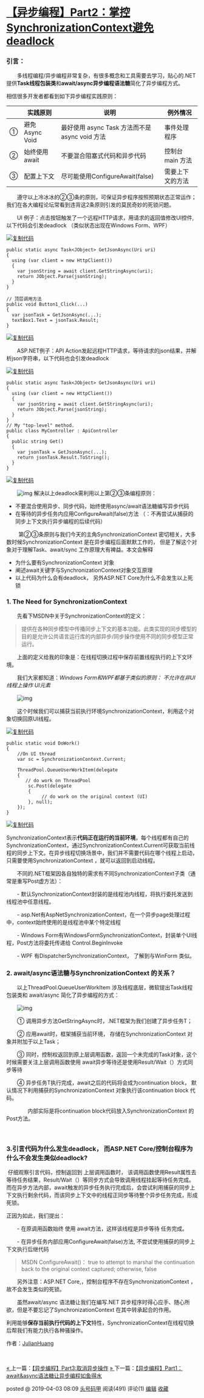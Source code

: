 #  			[【异步编程】Part2：掌控SynchronizationContext避免deadlock](https://www.cnblogs.com/JulianHuang/p/10644071.html) 		



### 引言：

　　多线程编程/异步编程非常复杂，有很多概念和工具需要去学习，贴心的.NET提供**Task线程包装类**和**await/async异步编程语法糖**简化了异步编程方式。

相信很多开发者都看到如下异步编程实践原则：

|      | 实践原则        | 说明                                           | 例外情况         |
| ---- | --------------- | ---------------------------------------------- | ---------------- |
| ①    | 避免 Async Void | 最好使用 async Task 方法而不是 async void 方法 | 事件处理程序     |
| ②    | 始终使用 await  | 不要混合阻塞式代码和异步代码                   | 控制台 main 方法 |
| ③    | 配置上下文      | 尽可能使用ConfigureAwait(false)                | 需要上下文的方法 |

  

　　遵守以上冷冰冰的②③条的原则，可保证异步程序按照预期状态正常运作；我们在各大编程论坛常看到违背这2条原则引发的莫民奇妙的死锁问题。

　　UI 例子：点击按钮触发了一个远程HTTP请求，用请求的返回值修改UI控件, 以下代码会引发deadlock （类似状态出现在Windows Form、WPF）

[![复制代码](assets/copycode-1560408727427.gif)](javascript:void(0);)

```
public static async Task<JObject> GetJsonAsync(Uri uri)
{
  using (var client = new HttpClient())
  {
    var jsonString = await client.GetStringAsync(uri);
    return JObject.Parse(jsonString);
  }
}

// 顶层调用方法
public void Button1_Click(...)
{
  var jsonTask = GetJsonAsync(...);
  textBox1.Text = jsonTask.Result;
}
```

[![复制代码](https://common.cnblogs.com/images/copycode.gif)](javascript:void(0);)

　　ASP.NET例子：API Action发起远程HTTP请求，等待请求的json结果，并解析json字符串，以下代码也会引发deadlock

[![复制代码](https://common.cnblogs.com/images/copycode.gif)](javascript:void(0);)

```
public static async Task<JObject> GetJsonAsync(Uri uri)
{
  using (var client = new HttpClient())
  {
    var jsonString = await client.GetStringAsync(uri);
    return JObject.Parse(jsonString);
  }
}
// My "top-level" method.
public class MyController : ApiController
{
  public string Get()
  {
    var jsonTask = GetJsonAsync(...);
    return jsonTask.Result.ToString();
  }
}
```

[![复制代码](https://common.cnblogs.com/images/copycode.gif)](javascript:void(0);)

　　![img](assets/587720-20190214133544157-329752093.gif) 解决以上deadlock需利用以上第②③条编程原则：

- 不要混合使用异步、同步代码，始终使用async/await语法糖编写异步代码
- 在等待的异步任务内应用ConfigureAwait(false)方法 （：不再尝试从捕获的同步上下文执行异步编程的后续代码）

　　 第②③条原则与我们今天的主角SynchronizationContext  密切相关，大多数时候SynchronizationContext 是在异步编程后面默默工作的，  但是了解这个对象对于理解Task、await/sync 工作原理大有裨益。本文会解释

- 为什么要有SynchronizationContext 对象
- 阐述await关键字与SynchronizationContext对象交互原理
- 以上代码为什么会有deadlock， 另外ASP.NET Core为什么不会发生以上死锁

###  

### 1. The Need for SynchronizationContext

　　先看下MSDN中关于SynchronizationContext的定义：

> 提供在各种同步模型中传播同步上下文的基本功能。此类实现的同步模型的目的是允许公共语言运行库的内部异步/同步操作使用不同的同步模型正常运行。

　　上面的定义给我的印象是：在线程切换过程中保存前置线程执行的上下文环境。

　　我们大家都知道：*Windows Form和WPF都基于类似的原则： 不允许在非UI线程上操作 UI元素*

　　![img](assets/587720-20190402172652392-635011923.png) 

　　这个时候我们可以捕获当前执行环境SynchronizationContext，利用这个对象切换回原UI线程。

[![复制代码](https://common.cnblogs.com/images/copycode.gif)](javascript:void(0);)

```
public static void DoWork()
{
    //On UI thread
    var sc = SynchronizationContext.Current;

    ThreadPool.QueueUserWorkItem(delegate
    {
       // do work on ThreadPool
        sc.Post(delegate
        {
             // do work on the original context (UI)
        }, null);
    });
}
```

[![复制代码](https://common.cnblogs.com/images/copycode.gif)](javascript:void(0);)

​      SynchronizationContext表示**代码正在运行的当前环境**，每个线程都有自己的SynchronizationContext，通过SynchronizationContext.Current可获取当前线程的同步上下文。在异步线程切换场景中，我们并不需要代码在哪个线程上启动，只需要使用SynchronizationContext  ，就可以返回到启动线程。

　　不同的.NET框架因各自独特的需求有不同SynchronizationContext子类（通常是重写Post虚方法）：

　　- 默认SynchronizationContext封装的是线程池内线程，将执行委托发送到线程池中任意线程。

　　- asp.Net有AspNetSynchronizationContext，在一个异步page处理过程中，context始终使用的是线程池中某个特定线程

　　- Windows Form有WindowsFormSynchronizationContext，封装单个UI线程，Post方法将委托传递给 Control.BeginInvoke

　　- WPF 有DispatcherSynchronizationContext， 了解到与WinForm 类似。

 

### 2. await/async语法糖与SynchronizationContext 的关系？

　　以上ThreadPool.QueueUserWorkItem 涉及线程底层，微软提出Task线程包装类和 await/async 简化了异步编程的方式：

 

　　![img](assets/587720-20190402172816309-258184185.png)

　　① 调用异步方法GetStringAsync时，.NET框架为我们创建了异步任务T； 

　　② 应用await时，框架捕获当前环境， 存储在SynchronizationContext 对象并附加于以上Task；

　　③ 同时，控制权返回到原上层调用函数，返回一个未完成的Task<int>对象，这个时候需要关注上层调用函数使用 await异步等待还是使用Result/Wait（）方式同步等待

　　④ 异步任务T执行完成，await之后的代码将会成为continuation block， 默认情况下利用捕获的SynchronizationContext 对象执行该continuation block 代码。

　　　　内部实际是将continuation block代码放入SynchronizationContext 的Post方法。

　　　　

### 3.引言代码为什么发生deadlock， 而ASP.NET Core/控制台程序为什么不会发生类似deadlock?

​        仔细观察引言代码，控制返回到 上层调用函数时，  该调用函数使用Result属性去等待任务结果，Result/Wait（）等同步方式会导致调用线程挂起等待任务完成。而在异步方法内部，await触发的异步任务执行完成后，会尝试利用捕获的同步上下文执行剩余代码，而该同步上下文中的线程正同步等待整个异步任务完成，形成死锁。

正因为如此，我们提出：

　　- 在原调用函数始终 使用 await方法，这样该线程是异步等待 任务完成。

　　- 在异步任务内部应用ConfigureAwait(false)方法, 不尝试使用捕获的同步上下文执行后继代码

> MSDN ConfigureAwait()： true to attempt to marshal the continuation back to the original context captured; otherwise, false

　　另外注意：ASP.NET Core,，控制台程序不存在SynchronizationContext ， 故不会发生类似的死锁。



　　虽然await/async 语法糖让我们在编写.NET 异步程序时得心应手、随心所欲，但是不要忘记了SynchronizationContext 在其中转承起合的作用。

利用能够**保存当前执行代码的上下文**特性，SynchronizationContext在线程切换后帮我们有能力执行各种骚操作。

作者：[JulianHuang](https://www.cnblogs.com/JulianHuang/)



​     



[« ](https://www.cnblogs.com/JulianHuang/p/10572840.html) 上一篇：[【异步编程】Part3:取消异步操作](https://www.cnblogs.com/JulianHuang/p/10572840.html)
[» ](https://www.cnblogs.com/JulianHuang/p/10678887.html) 下一篇：[【异步编程】Part1：await&async语法糖让异步编程如鱼得水](https://www.cnblogs.com/JulianHuang/p/10678887.html)

posted @ 2019-04-03 08:09 [头号码甲](https://www.cnblogs.com/JulianHuang/) 阅读(491) 评论(1)  [编辑](https://i.cnblogs.com/EditPosts.aspx?postid=10644071) [收藏](https://www.cnblogs.com/JulianHuang/p/10644071.html#)